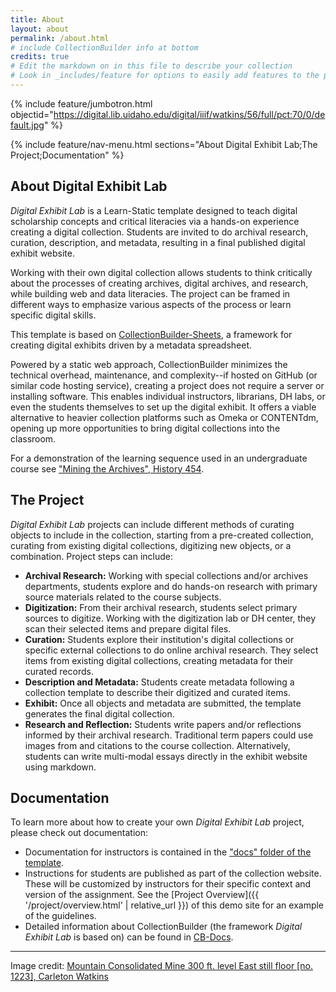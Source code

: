 ```yaml
---
title: About
layout: about
permalink: /about.html
# include CollectionBuilder info at bottom
credits: true
# Edit the markdown on in this file to describe your collection
# Look in _includes/feature for options to easily add features to the page
---
```


{% include feature/jumbotron.html objectid="https://digital.lib.uidaho.edu/digital/iiif/watkins/56/full/pct:70/0/default.jpg" %}

{% include feature/nav-menu.html sections="About Digital Exhibit Lab;The Project;Documentation" %}

## About Digital Exhibit Lab

*Digital Exhibit Lab* is a Learn-Static template designed to teach digital scholarship concepts and critical literacies via a hands-on experience creating a digital collection.
Students are invited to do archival research, curation, description, and metadata, resulting in a final published digital exhibit website.

Working with their own digital collection allows students to think critically about the processes of creating archives, digital archives, and research, while building web and data literacies.
The project can be framed in different ways to emphasize various aspects of the process or learn specific digital skills.

This template is based on [CollectionBuilder-Sheets](https://github.com/CollectionBuilder/collectionbuilder-sheets), a framework for creating digital exhibits driven by a metadata spreadsheet.

Powered by a static web approach, CollectionBuilder minimizes the technical overhead, maintenance, and complexity--if hosted on GitHub (or similar code hosting service), creating a project does not require a server or installing software.
This enables individual instructors, librarians, DH labs, or even the students themselves to set up the digital exhibit.
It offers a viable alternative to heavier collection platforms such as Omeka or CONTENTdm, opening up more opportunities to bring digital collections into the classroom.

For a demonstration of the learning sequence used in an undergraduate course see ["Mining the Archives", History 454](https://thecdil.github.io/hist-454-2022/).

## The Project

*Digital Exhibit Lab* projects can include different methods of curating objects to include in the collection, starting from a pre-created collection, curating from existing digital collections, digitizing new objects, or a combination.
Project steps can include:

- **Archival Research:** Working with special collections and/or archives departments, students explore and do hands-on research with primary source materials related to the course subjects.
- **Digitization:** From their archival research, students select primary sources to digitize. Working with the digitization lab or DH center, they scan their selected items and prepare digital files.
- **Curation:** Students explore their institution's digital collections or specific external collections to do online archival research. They select items from existing digital collections, creating metadata for their curated records.
- **Description and Metadata:** Students create metadata following a collection template to describe their digitized and curated items.
- **Exhibit:** Once all objects and metadata are submitted, the template generates the final digital collection. 
- **Research and Reflection:** Students write papers and/or reflections informed by their archival research. Traditional term papers could use images from and citations to the course collection. Alternatively, students can write multi-modal essays directly in the exhibit website using markdown.

## Documentation

To learn more about how to create your own *Digital Exhibit Lab* project, please check out documentation:

- Documentation for instructors is contained in the ["docs" folder of the template](https://github.com/learn-static/digital-exhibit-lab/tree/main/docs).
- Instructions for students are published as part of the collection website. These will be customized by instructors for their specific context and version of the assignment. See the [Project Overview]({{ '/project/overview.html' | relative_url }}) of this demo site for an example of the guidelines. 
- Detailed information about CollectionBuilder (the framework *Digital Exhibit Lab* is based on) can be found in [CB-Docs](https://collectionbuilder.github.io/cb-docs/).

---------

Image credit: [Mountain Consolidated Mine 300 ft. level East still floor [no. 1223], Carleton Watkins](https://www.lib.uidaho.edu/digital/watkins/items/watkins56.html)
